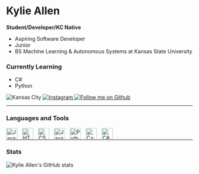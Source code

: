 <h1> Kylie Allen </h1>

**Student/Developer/KC Native**

<ul>
<li>Aspiring Software Developer</li>
<li>Junior</li>
<li>BS Machine Learning & Autonomous Systems at Kansas State University</li>
</ul>

<h3>Currently Learning</h3>
<ul>
 <li>C#</li>
 <li>Python</li>
 </ul>

<p align="left">
 <img alt="Kansas City" title="Where I'm from" src="https://custom-icon-badges.demolab.com/badge/Kansas City-USA-blueviolet?style=for-the-badge&logo=location&logoColor=white">
 <a href="https://www.instagram.com/kmallen28/">
 <img src="https://custom-icon-badges.demolab.com/badge/-Instagram-blue?style=for-the-badge&logoColor=white&logo=device-camera" alt="Instagram" title="Follow Me on Instagram">
 </a>
 <a href="https://github.com/kmallen28">
 <img src="https://custom-icon-badges.demolab.com/badge/-Follow%20Me-F25278?style=for-the-badge&logo=plus&Color=white" title="Follow me on Github">
 </a>
 </p>
 
 ---
 
 <h3>Languages and Tools</h3> 
 <img align="left" alt="Java" width="30px" style="padding-right:10px;" src="https://cdn.jsdelivr.net/gh/devicons/devicon/icons/java/java-original.svg"/>
 <img align="left" alt="HTML" width="30px" style="padding-right:10px;" src="https://cdn.jsdelivr.net/gh/devicons/devicon/icons/html5/html5-plain.svg" />
<img align="left" alt="CSS" width="30px" style="padding-right:10px;" src="https://cdn.jsdelivr.net/gh/devicons/devicon/icons/css3/css3-plain.svg" />
<img align="left" alt="JavaScript" width="30px" style="padding-right:10px;" src="https://cdn.jsdelivr.net/gh/devicons/devicon/icons/javascript/javascript-plain.svg" />
<img align="left" alt="Python" width="30px" style="padding-right:10px;" src="https://cdn.jsdelivr.net/gh/devicons/devicon/icons/python/python-plain.svg" />
<img align="left" alt="C++" width="30px" style="padding-right:10px;" src="https://cdn.jsdelivr.net/gh/devicons/devicon/icons/cplusplus/cplusplus-line.svg" />
<img align="left" alt="C#" width="30px" style="padding-right:10px;" src="https://cdn.jsdelivr.net/gh/devicons/devicon/icons/csharp/csharp-line.svg" />                 
<br>


---

### Stats
![Kylie Allen's GitHub stats](https://github-readme-stats.vercel.app/api?username=kmallen28&show_icons=true&theme=radical)




